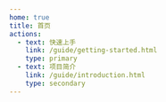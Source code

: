 ```yaml
---
home: true
title: 首页
actions:
  - text: 快速上手
    link: /guide/getting-started.html
    type: primary
  - text: 项目简介
    link: /guide/introduction.html
    type: secondary
---
```

